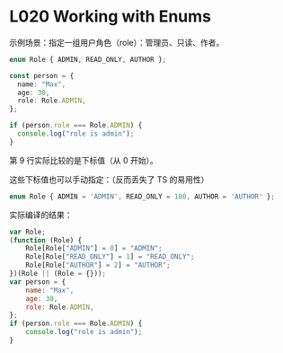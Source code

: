 # L020 Working with Enums



示例场景：指定一组用户角色（role）：管理员、只读、作者。

```ts
enum Role { ADMIN, READ_ONLY, AUTHOR };

const person = {
  name: "Max",
  age: 30,
  role: Role.ADMIN,
};

if (person.role === Role.ADMIN) {
  console.log("role is admin");
}
```

第 9 行实际比较的是下标值（从 0 开始）。



这些下标值也可以手动指定：（反而丢失了 TS 的易用性）

```ts
enum Role { ADMIN = 'ADMIN', READ_ONLY = 100, AUTHOR = 'AUTHOR' };
```



实际编译的结果：

```js
var Role;
(function (Role) {
    Role[Role["ADMIN"] = 0] = "ADMIN";
    Role[Role["READ_ONLY"] = 1] = "READ_ONLY";
    Role[Role["AUTHOR"] = 2] = "AUTHOR";
})(Role || (Role = {}));
var person = {
    name: "Max",
    age: 30,
    role: Role.ADMIN,
};
if (person.role === Role.ADMIN) {
    console.log("role is admin");
}
```

